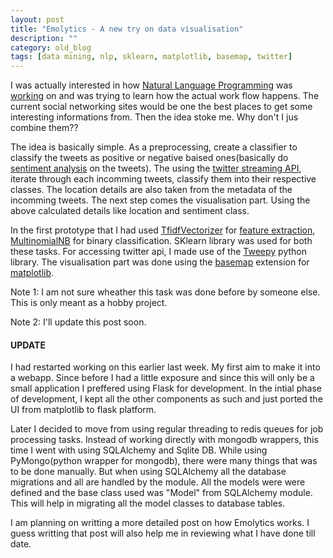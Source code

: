 ```yaml
---
layout: post
title: "Emolytics - A new try on data visualisation"
description: ""
category: old_blog
tags: [data mining, nlp, sklearn, matplotlib, basemap, twitter]
---
```


I was actually interested in how [Natural Language Programming][1] was [working][8]
on and was trying to learn how the actual work flow happens. The current social
networking sites would be one the best places to get some interesting
informations from. Then the idea stoke me. Why don't I jus combine them??

The idea is basically simple. As a preprocessing, create a classifier to
classify the tweets as positive or negative baised ones(basically do [sentiment
analysis][2] on the tweets). The using the [twitter streaming API][9], iterate through
each incomming tweets, classify them into their respective classes. The
location details are also taken from the metadata of the incomming tweets. The
next step comes the visualisation part. Using the above calculated details like
location and sentiment class.

In the first prototype that I had used [TfidfVectorizer][3] for [feature extraction][4],
[MultinomialNB][5] for binary classification. SKlearn library was used for both these
tasks. For accessing twitter api, I made use of the [Tweepy][10] python library. The
visualisation part was done using the [basemap][6] extension for [matplotlib][7].

Note 1: I am not sure wheather this task was done before by someone else. This is
only meant as a hobby project.

Note 2: I'll update this post soon.

#### UPDATE

I had restarted working on this earlier last week. My first aim to make it into
a webapp. Since before I had a little exposure and since this will only be a
small application I preffered using Flask for development. In the intial phase
of development, I kept all the other components as such and just ported the UI
from matplotlib to flask platform.

Later I decided to move from using regular threading to redis queues for job
processing tasks. Instead of working directly with mongodb wrappers, this time I
went with using SQLAlchemy and Sqlite DB. While using PyMongo(python wrapper for
mongodb), there were many things that was to be done manually. But when using
SQLAlchemy all the database migrations and all are handled by the module. All
the models were were defined and the base class used was "Model" from SQLAlchemy
module. This will help in migrating all the model classes to database tables.


I am planning on writting a more detailed post on how Emolytics works. I guess
writting that post will also help me in reviewing what I have done till date.


[1]: https://en.wikipedia.org/wiki/Natural_language_processing "NLP"

[2]: https://en.wikipedia.org/wiki/Sentiment_analysis "Sentiment Analysis"

[3]: http://scikit-learn.org/stable/modules/generated/sklearn.feature_extraction.text.TfidfVectorizer.html "TfidfVectorizer"

[4]: http://scikit-learn.org/stable/modules/feature_extraction.html#feature-extraction "Feature Extraction"

[5]: http://scikit-learn.org/stable/modules/generated/sklearn.naive_bayes.MultinomialNB.html "MultinomialNB"

[6]: http://matplotlib.org/basemap/ "basemap"

[7]: http://matplotlib.org/ "matplotlib"

[8]: https://github.com/abijith-kp/DataMining_NLP_AI "github.com/abijith-kp/DataMining_NLP_AI"

[9]: https://dev.twitter.com/streaming/overview

[10]: http://www.tweepy.org/
